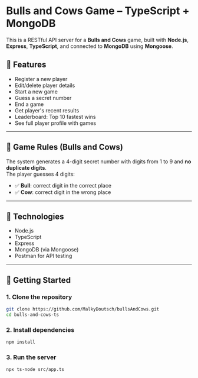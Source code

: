 # Bulls and Cows Game – TypeScript + MongoDB

This is a RESTful API server for a **Bulls and Cows** game, built with **Node.js**, **Express**, **TypeScript**, and connected to **MongoDB** using **Mongoose**.

## 📌 Features

- Register a new player
- Edit/delete player details
- Start a new game
- Guess a secret number
- End a game
- Get player's recent results
- Leaderboard: Top 10 fastest wins
- See full player profile with games

---

## 🧠 Game Rules (Bulls and Cows)

The system generates a 4-digit secret number with digits from 1 to 9 and **no duplicate digits**.  
The player guesses 4 digits:

- ✅ **Bull**: correct digit in the correct place  
- ✅ **Cow**: correct digit in the wrong place

---

## 🧪 Technologies

- Node.js
- TypeScript
- Express
- MongoDB (via Mongoose)
- Postman for API testing

---



## 🚀 Getting Started

### 1. Clone the repository
```bash
git clone https://github.com/MalkyDoutsch/bullsAndCows.git
cd bulls-and-cows-ts
```

### 2. Install dependencies
```bash
npm install
```

### 3. Run the server
```bash
npx ts-node src/app.ts
```




